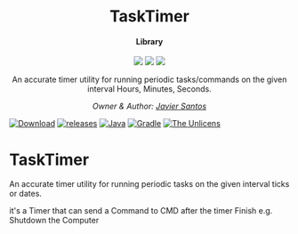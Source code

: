 <h1 align="center">TaskTimer <a href="https://github.com/7odaifa-ab/TaskTimer"></a></h1>
<h4 align="center">Library</h4>

<p align="center">
  <a target="_blank" href="https://android-arsenal.com/api?level=14"><img src="https://img.shields.io/badge/API-14%2B-orange.svg"></a>
  <a target="_blank" href="https://travis-ci.org/javiersantos/PiracyChecker"><img src="https://travis-ci.org/javiersantos/PiracyChecker.svg?branch=master"></a>
  <a target="_blank" href="http://android-arsenal.com/details/1/3641"><img src="https://img.shields.io/badge/Android%20Arsenal-PiracyChecker-blue.svg"></a>
</p>

<p align="center">An accurate timer utility for running periodic tasks/commands on the given interval Hours, Minutes, Seconds.</p>

<i><p align="center">
  Owner & Author: <a target="_blank" href="https://github.com/7odaifa-ab">Javier Santos</a><br>
</p></i>


[![Download](https://img.shields.io/badge/Download-V1.0-brightgreen)](https://github.com/7odaifa-ab/TaskTimer/releases/download/Release/TaskTimer_Setup.exe)
[![releases](https://img.shields.io/badge/Releases-Versions%20List-lightgrey)](https://github.com/7odaifa-ab/TaskTimer/releases)
[![Java](https://img.shields.io/badge/Java-16.0.2-orange?logo=java)](https://www.oracle.com/java/technologies/javase/16-0-2-relnotes.html)
[![Gradle](https://img.shields.io/badge/Gradle-7.2%2B-green)](https://gradle.org/)
[![The Unlicens](https://img.shields.io/badge/Licence-The%20Unlicens-blue)](LICENSE)





# TaskTimer
An accurate timer utility for running periodic tasks on the given interval ticks or dates.

it's a Timer that can send a Command to CMD after the timer Finish e.g. Shutdown the Computer


